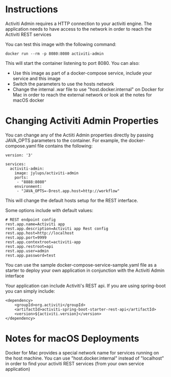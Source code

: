 # Instructions

Activiti Admin requires a HTTP connection to your activiti engine. The application needs to have access to the network in order to reach the Activiti REST services

You can test this image with the following command:
```
docker run --rm -p 8080:8080 activiti-admin
```

This will start the container listening to port 8080. 
You can also:
  - Use this image as part of a docker-compose service, include your service and this image
  - Switch the parameters to use the hosts network
  - Change the internal .war file to use "host.docker.internal" on Docker for Mac in order to reach the external network or look at the notes for macOS docker
 
# Changing Activiti Admin Properties
You can change any of the Actiiti Admin properties directly by passing JAVA_OPTS parameters to the container. 
For example, the docker-compose.yaml file contains the following:

```
version: '3'
  
services:
  activiti-admin:
    image: jylups/activiti-admin
    ports:
     - "8888:8080"
    environment:
     - "JAVA_OPTS=-Drest.app.host=http://workflow"
```

This will change the default hosts setup for the REST interface. 

Some options include with default values:
```
# REST endpoint config
rest.app.name=Activiti app
rest.app.description=Activiti app Rest config
rest.app.host=http://localhost
rest.app.port=9999
rest.app.contextroot=activiti-app
rest.app.restroot=api
rest.app.user=admin
rest.app.password=test
```

You can use the sample docker-compose-service-sample.yaml file as a starter to deploy your own application in conjunction with the Activiti Admin interface

Your application can include Activiti's REST api. If you are using spring-boot you can simply include:
```
<dependency>
	<groupId>org.activiti</groupId>
	<artifactId>activiti-spring-boot-starter-rest-api</artifactId>
	<version>${activiti.version}</version>
</dependency>
```

# Notes for macOS Deployments
Docker for Mac provides a special network name for services running on the host machine. You can use "host.docker.internal" instead of "localhost" in order to find your activiti REST services (from your own service application)

